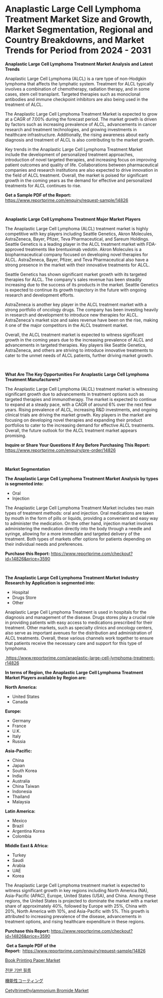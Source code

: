 <p><h1>Anaplastic Large Cell Lymphoma Treatment Market Size and Growth, Market Segmentation, Regional and Country Breakdowns, and Market Trends for Period from 2024 -  2031</h1></p><p><strong>Anaplastic Large Cell Lymphoma Treatment Market Analysis and Latest Trends</strong></p>
<p><p>Anaplastic Large Cell Lymphoma (ALCL) is a rare type of non-Hodgkin lymphoma that affects the lymphatic system. Treatment for ALCL typically involves a combination of chemotherapy, radiation therapy, and in some cases, stem cell transplant. Targeted therapies such as monoclonal antibodies and immune checkpoint inhibitors are also being used in the treatment of ALCL.</p><p>The Anaplastic Large Cell Lymphoma Treatment Market is expected to grow at a CAGR of 7.00% during the forecast period. The market growth is driven by factors such as increasing prevalence of ALCL, advancements in cancer research and treatment technologies, and growing investments in healthcare infrastructure. Additionally, the rising awareness about early diagnosis and treatment of ALCL is also contributing to the market growth.</p><p>Key trends in the Anaplastic Large Cell Lymphoma Treatment Market include the development of personalized treatment approaches, introduction of novel targeted therapies, and increasing focus on improving patient outcomes and quality of life. Collaborations between pharmaceutical companies and research institutions are also expected to drive innovation in the field of ALCL treatment. Overall, the market is poised for significant growth in the coming years as the demand for effective and personalized treatments for ALCL continues to rise.</p></p>
<p><strong>Get a Sample PDF of the Report:&nbsp;</strong> <a href="https://www.reportprime.com/enquiry/request-sample/14826">https://www.reportprime.com/enquiry/request-sample/14826</a></p>
<p>&nbsp;</p>
<p><strong>Anaplastic Large Cell Lymphoma Treatment Major Market Players</strong></p>
<p><p>The Anaplastic Large Cell Lymphoma (ALCL) treatment market is highly competitive with key players including Seattle Genetics, Akron Molecules, AstraZeneca, Bayer, Pfizer, Teva Pharmaceutical, and Sareum Holdings. Seattle Genetics is a leading player in the ALCL treatment market with FDA-approved treatments like brentuximab vedotin. Akron Molecules is a biopharmaceutical company focused on developing novel therapies for ALCL. AstraZeneca, Bayer, Pfizer, and Teva Pharmaceutical also have a strong presence in the market with their innovative treatments for ALCL.</p><p>Seattle Genetics has shown significant market growth with its targeted therapies for ALCL. The company's sales revenue has been steadily increasing due to the success of its products in the market. Seattle Genetics is expected to continue its growth trajectory in the future with ongoing research and development efforts.</p><p>AstraZeneca is another key player in the ALCL treatment market with a strong portfolio of oncology drugs. The company has been investing heavily in research and development to introduce new therapies for ALCL. AstraZeneca's market size and sales revenue have been on the rise, making it one of the major competitors in the ALCL treatment market.</p><p>Overall, the ALCL treatment market is expected to witness significant growth in the coming years due to the increasing prevalence of ALCL and advancements in targeted therapies. Key players like Seattle Genetics, AstraZeneca, and others are striving to introduce innovative treatments to cater to the unmet needs of ALCL patients, further driving market growth.</p></p>
<p>&nbsp;</p>
<p><strong>What Are The Key Opportunities For Anaplastic Large Cell Lymphoma Treatment Manufacturers?</strong></p>
<p><p>The Anaplastic Large Cell Lymphoma (ALCL) treatment market is witnessing significant growth due to advancements in treatment options such as targeted therapies and immunotherapy. The market is expected to continue to expand at a steady pace, with a CAGR of around 6% over the next few years. Rising prevalence of ALCL, increasing R&D investments, and ongoing clinical trials are driving the market growth. Key players in the market are focusing on developing novel therapies and expanding their product portfolios to cater to the increasing demand for effective ALCL treatments. Overall, the future outlook for the ALCL treatment market appears promising.</p></p>
<p><strong>Inquire or Share Your Questions If Any Before Purchasing This Report:</strong> <a href="https://www.reportprime.com/enquiry/pre-order/14826">https://www.reportprime.com/enquiry/pre-order/14826</a></p>
<p>&nbsp;</p>
<p><strong>Market Segmentation</strong></p>
<p><strong>The Anaplastic Large Cell Lymphoma Treatment Market Analysis by types is segmented into:</strong></p>
<p><ul><li>Oral</li><li>Injection</li></ul></p>
<p><p>The Anaplastic Large Cell Lymphoma Treatment Market includes two main types of treatment methods: oral and injection. Oral medications are taken by mouth in the form of pills or liquids, providing a convenient and easy way to administer the medication. On the other hand, injection market involves administering the medication directly into the body through a needle and syringe, allowing for a more immediate and targeted delivery of the treatment. Both types of markets offer options for patients depending on their individual needs and preferences.</p></p>
<p><strong>Purchase this Report:&nbsp;</strong><a href="https://www.reportprime.com/checkout?id=14826&price=3590">https://www.reportprime.com/checkout?id=14826&price=3590</a></p>
<p>&nbsp;</p>
<p><strong>The Anaplastic Large Cell Lymphoma Treatment Market Industry Research by Application is segmented into:</strong></p>
<p><ul><li>Hospital</li><li>Drugs Store</li><li>Other</li></ul></p>
<p><p>Anaplastic Large Cell Lymphoma Treatment is used in hospitals for the diagnosis and management of the disease. Drugs stores play a crucial role in providing patients with easy access to medications prescribed for their treatment. Other markets, such as specialty clinics and oncology centers, also serve as important avenues for the distribution and administration of ALCL treatments. Overall, these various channels work together to ensure that patients receive the necessary care and support for this type of lymphoma.</p></p>
<p><a href="https://www.reportprime.com/anaplastic-large-cell-lymphoma-treatment-r14826">&nbsp;https://www.reportprime.com/anaplastic-large-cell-lymphoma-treatment-r14826</a></p>
<p><strong>In terms of Region, the Anaplastic Large Cell Lymphoma Treatment Market Players available by Region are:</strong></p>
<p>
    <p> <strong> North America: </strong>
        <ul>
            <li>United States</li>
            <li>Canada</li>
        </ul>
        </p> 
    <p> <strong> Europe: </strong>
        <ul>
            <li>Germany</li>
            <li>France</li>
            <li>U.K.</li>
            <li>Italy</li>
            <li>Russia</li>
        </ul>
        </p> 
    <p> <strong> Asia-Pacific: </strong>
        <ul>
            <li>China</li>
            <li>Japan</li>
            <li>South Korea</li>
            <li>India</li>
            <li>Australia</li>
            <li>China Taiwan</li>
            <li>Indonesia</li>
            <li>Thailand</li>
            <li>Malaysia</li>
        </ul>
        </p> 
    <p> <strong> Latin America: </strong>
        <ul>
            <li>Mexico</li>
            <li>Brazil</li>
            <li>Argentina Korea</li>
            <li>Colombia</li>
        </ul>
        </p> 
    <p> <strong> Middle East & Africa: </strong>
        <ul>
            <li>Turkey</li>
            <li>Saudi</li>
            <li>Arabia</li>
            <li>UAE</li>
            <li>Korea</li>
        </ul>
    </p>
    </p>
<p><p>The Anaplastic Large Cell Lymphoma treatment market is expected to witness significant growth in key regions including North America (NA), Asia-Pacific (APAC), Europe, United States (USA), and China. Among these regions, the United States is projected to dominate the market with a market share of approximately 40%, followed by Europe with 25%, China with 20%, North America with 10%, and Asia-Pacific with 5%. This growth is attributed to increasing prevalence of the disease, advancements in treatment options, and rising healthcare expenditure in these regions.</p></p>
<p><strong>Purchase this Report: </strong><a href="https://www.reportprime.com/checkout?id=14826&price=3590">https://www.reportprime.com/checkout?id=14826&price=3590</a></p>
<p>&nbsp;<strong>Get a Sample PDF of the Report:&nbsp;&nbsp;</strong><a href="https://www.reportprime.com/enquiry/request-sample/14826">https://www.reportprime.com/enquiry/request-sample/14826</a></p>
<p><strong></strong></p>
<p><p><a href="https://www.linkedin.com/pulse/book-printing-paper-market-goal-estimating-size-future-growth-t7gzc?trackingId=kbAhkg0BYt4kivugrwAyiw%3D%3D">Book Printing Paper Market</a></p><p><a href="https://medium.com/@darrickdibbert2022/%EC%A0%84%EB%B6%84-%EA%B8%B0%EB%B0%98-%ED%95%84%EB%A6%84-%EC%8B%9C%EC%9E%A5-2031%EB%85%84%EA%B9%8C%EC%A7%80%EC%9D%98-%ED%8A%B8%EB%A0%8C%EB%93%9C-%EC%98%88%EC%B8%A1-%EB%B0%8F-%EA%B2%BD%EC%9F%81-%EB%B6%84%EC%84%9D-5a47d4777d40">전분 기반 필름</a></p><p><a href="https://medium.com/@kaiyaahoney54645/%E6%A9%9F%E8%83%BD%E6%80%A7%E3%82%B3%E3%83%BC%E3%83%86%E3%82%A3%E3%83%B3%E3%82%B0%E5%B8%82%E5%A0%B4-%E7%AB%B6%E4%BA%89%E5%88%86%E6%9E%90-%E5%B8%82%E5%A0%B4%E3%83%88%E3%83%AC%E3%83%B3%E3%83%89-2031%E5%B9%B4%E3%81%BE%E3%81%A7%E3%81%AE%E4%BA%88%E6%B8%AC-2dae9df35849">機能性コーティング</a></p><p><a href="https://www.linkedin.com/pulse/cetyltrimethylammonium-bromide-market-research-report-forecasted-z8gvc?trackingId=1qMgb7dC5R9Y7Ps4fDtUgQ%3D%3D">Cetyltrimethylammonium Bromide Market</a></p></p>